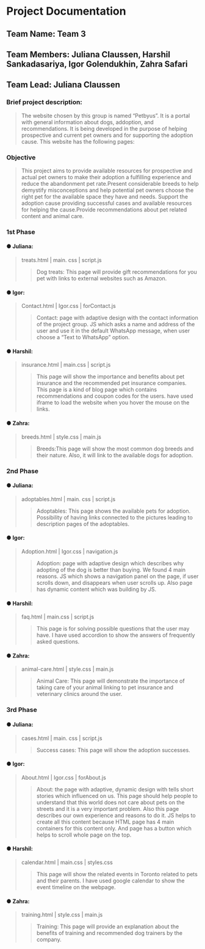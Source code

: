# Project Documentation
## Team Name: Team 3
## Team Members: Juliana Claussen, Harshil Sankadasariya, Igor Golendukhin, Zahra Safari
## Team Lead: Juliana Claussen

### Brief project description: 
> The website chosen by this group is named “Petbyus”. It is a portal with general information about dogs, addoption, and recommendations. It is being developed in the purpose of helping prospective and current pet owners and for supporting the adoption cause. This website has the following pages:

### Objective
> This project aims to provide available resources for prospective and actual pet
owners to make their adoption a fulfilling experience and reduce the abandonment pet rate.Present considerable breeds to help demystify misconceptions and help potential pet owners choose the right pet for the available space they have and needs. Support the adoption cause providing successful cases and available resources for helping the cause.Provide recommendations about pet related content and animal care.


### 1st Phase

#### ● Juliana:
> treats.html  |   main. css   |  script.js
>> Dog treats: This page will provide gift recommendations for you pet with links to
external websites such as Amazon.


#### ●	Igor: 
> Contact.html | Igor.css | forContact.js
>> Contact: page with adaptive design with the contact information of the project group. JS which asks a name and address of the user and use it in the default WhatsApp message, when user choose a “Text to WhatsApp” option. 

#### ●	Harshil:
> insurance.html | main.css | script.js
>> This page will show the importance and benefits about pet insurance and the recommended pet insurance companies.
This page is a kind of blog page which contains recommendations and coupon codes for the users. have used iframe to load the website when you hover the mouse on the links.

#### ●	Zahra:  
> breeds.html  |  style.css  |  main.js
>> Breeds:This page will show the most common dog breeds and their nature. Also, it will link to the available dogs for adoption.

### 2nd Phase

#### ●	Juliana: 
> adoptables.html  |   main. css   |  script.js
>> Adoptables: This page shows the available pets for adoption. Possibility of having
links connected to the pictures leading to description pages of the adoptables.


#### ●	Igor: 
> Adoption.html | Igor.css | navigation.js
>> Adoption: page with adaptive design which describes why adopting of the dog is better than buying. We found 4 main reasons. JS which shows a navigation panel on the page, if user scrolls down, and disappears when user scrolls up. Also page has dynamic content which was building by JS. 

#### ●	Harshil:
> faq.html | main.css | script.js
>> This page is for solving possible questions that the user may have.
I have used accordion to show the answers of frequently asked questions.

#### ●	Zahra:
> animal-care.html  |  style.css  |  main.js
>> Animal Care: This page will demonstrate the importance of taking care of your animal linking to pet insurance and veterinary clinics around the user.

### 3rd Phase
	
#### ●	Juliana:
> cases.html   |   main. css   |  script.js
>> Success cases: This page will show the adoption successes.

#### ●	Igor:
> About.html | Igor.css | forAbout.js
>> About: the page with adaptive, dynamic design with tells short stories which influenced on us. This page should help people to understand that this world does not care about pets on the streets and it is a very important problem. Also this page describes our own experience and reasons to do it. JS helps to create all this content because HTML page has 4 main containers for this content only. And page has a button which helps to scroll whole page on the top.
#### ●	Harshil: 
> calendar.html  |  main.css  |  styles.css
>> This page will show the related events in Toronto related to pets and their parents.
I have used  google calendar to  show the event timeline on the webpage.

#### ●	Zahra:  
> training.html  |  style.css  |  main.js
>> Training: This page will provide an explanation about the benefits of training and recommended dog trainers by the company.


